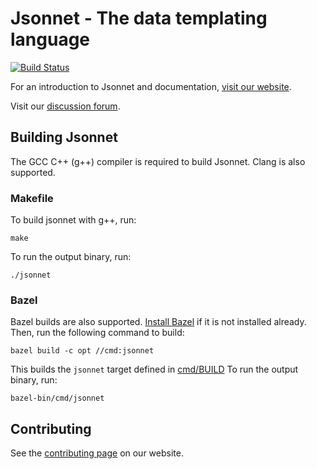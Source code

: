 # Jsonnet - The data templating language

[![Build Status](https://travis-ci.org/google/jsonnet.svg?branch=master)](https://travis-ci.org/google/jsonnet)

For an introduction to Jsonnet and documentation,
[visit our website](http://jsonnet.org).

Visit our [discussion forum](https://groups.google.com/forum/#!forum/jsonnet).

## Building Jsonnet

The GCC C++ (g++) compiler is required to build Jsonnet. Clang is also
supported.

### Makefile

To build jsonnet with g++, run:

```
make
```

To run the output binary, run:

```
./jsonnet
```

### Bazel

Bazel builds are also supported.
[Install Bazel](https://www.bazel.io/versions/master/docs/install.html) if it is
not installed already. Then, run the following command to build:

```
bazel build -c opt //cmd:jsonnet
```

This builds the `jsonnet` target defined in [cmd/BUILD](./cmd/BUILD) To run the
output binary, run:

```
bazel-bin/cmd/jsonnet
```


## Contributing

See the [contributing page](http://jsonnet.org/contributing.html) on our website.
